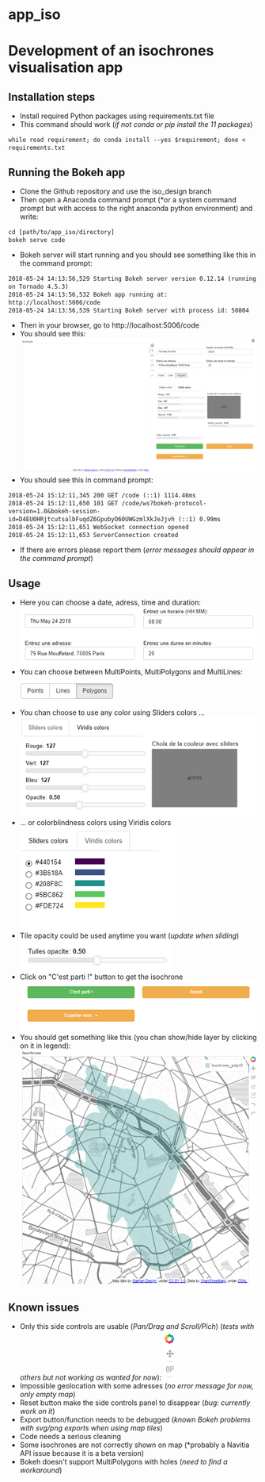 # app_iso
# Development of an isochrones visualisation app

## Installation steps
- Install required Python packages using requirements.txt file
- This command should work (*if not conda or pip install the 11 packages*)
```
while read requirement; do conda install --yes $requirement; done < requirements.txt
```
## Running the Bokeh app
- Clone the Github repository and use the iso_design branch
- Then open a Anaconda command prompt (*or a system command prompt but with access to the right anaconda python environment) and write:
```
cd [path/to/app_iso/directory]
bokeh serve code
```
- Bokeh server will start running and you should see something like this in the command prompt:
```
2018-05-24 14:13:56,529 Starting Bokeh server version 0.12.14 (running on Tornado 4.5.3)
2018-05-24 14:13:56,532 Bokeh app running at: http://localhost:5006/code
2018-05-24 14:13:56,539 Starting Bokeh server with process id: 50804
```
- Then in your browser, go to http://localhost:5006/code
- You should see this: ![app](./screenshots/app.png)
- You should see this in command prompt:
```
2018-05-24 15:12:11,345 200 GET /code (::1) 1114.46ms
2018-05-24 15:12:11,650 101 GET /code/ws?bokeh-protocol-version=1.0&bokeh-session-id=D4EU0HRjtcutsalbFuqdZ6GpubyO60UWGzmlXkJeJjvh (::1) 0.99ms
2018-05-24 15:12:11,651 WebSocket connection opened
2018-05-24 15:12:11,653 ServerConnection created
```
- If there are errors please report them (*error messages should appear in the command prompt*)

## Usage
- Here you can choose a date, adress, time and duration:
![control_1](./screenshots/control_1.png)
- You can choose between MultiPoints, MultiPolygons and MultiLines:
![control_2](./screenshots/control_2.png)
- You chan choose to use any color using Sliders colors ...
![control_3](./screenshots/control_3.png)
- ... or colorblindness colors using Viridis colors
![control_4](./screenshots/control_4.png)
- Tile opacity could be used anytime you want (*update when sliding*)
![control_5](./screenshots/control_5.png)
- Click on "C'est parti !" button to get the isochrone
![control_6](./screenshots/control_6.png)
- You should get something like this (you chan show/hide layer by clicking on it in legend):
![control_8](./screenshots/control_8.png)

## Known issues
- Only this side controls are usable (*Pan/Drag and Scroll/Pich*) (*tests with others but not working as wanted for now*):
![control_7](./screenshots/control_7.png)
- Impossible geolocation with some adresses (*no error message for now, only empty map*)
- Reset button make the side controls panel to disappear (*bug: currently work on it*)
- Export button/function needs to be debugged (*known Bokeh problems with svg/png exports when using map tiles*)
- Code needs a serious cleaning
- Some isochrones are not correctly shown on map (*probably a Navitia API issue because it is a beta version)
- Bokeh doesn't support MultiPolygons with holes (*need to find a workaround*)
